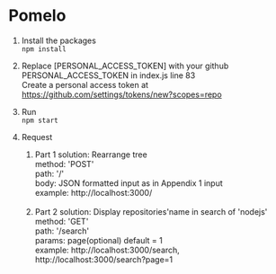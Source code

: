 # Pomelo

1. Install the packages<br>
        <code>npm install</code>

2. Replace [PERSONAL_ACCESS_TOKEN] with your github PERSONAL_ACCESS_TOKEN in index.js line 83<br>
        Create a personal access token at https://github.com/settings/tokens/new?scopes=repo

3. Run<br>
        <code>npm start</code>

4. Request
    <ol>
    <li>
        Part 1 solution: Rearrange tree<br>
        method: 'POST'<br>
        path: '/'<br>
        body: JSON formatted input as in Appendix 1 input<br>
        example: http://localhost:3000/<br>
    </li>
    <br>
    <li>
        Part 2 solution: Display repositories'name in search of 'nodejs'<br>
        method: 'GET'<br>
        path: '/search'<br>
        params: page(optional) default = 1<br>
        example: http://localhost:3000/search, http://localhost:3000/search?page=1<br>
    </li>
    </ol>